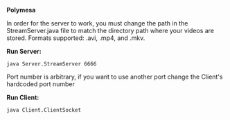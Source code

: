 **Polymesa**

In order for the server to work, you must change the path in the StreamServer.java file to match the directory path where your videos are stored. Formats supported: .avi, .mp4, and .mkv.

**Run Server:**

```java Server.StreamServer 6666```

Port number is arbitrary, if you want to use another port change the Client's hardcoded port number

**Run Client:**

```java Client.ClientSocket```
